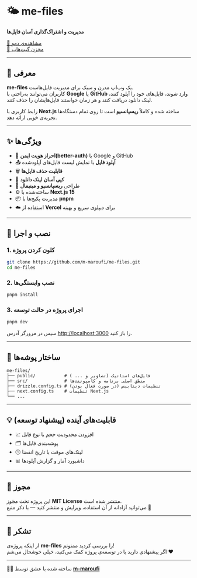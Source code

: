 # 🌤️ me-files

**مدیریت و اشتراک‌گذاری آسان فایل‌ها**

[🚀 مشاهده‌ی دمو](https://me-files-chi.vercel.app/)  
[📂 مخزن گیت‌هاب](https://github.com/m-maroufi/me-files)

---

## 🧠 معرفی

**me-files** یک وب‌اپ مدرن و سبک برای مدیریت فایل‌هاست.  
کاربران می‌توانند به‌راحتی با **Google** یا **GitHub** وارد شوند، فایل‌های خود را آپلود کنند، لینک دانلود دریافت کنند و هر زمان خواستند فایل‌هایشان را حذف کنند.

رابط کاربری با **Next.js** ساخته شده و کاملاً **ریسپانسیو** است تا روی تمام دستگاه‌ها تجربه‌ی خوبی ارائه دهد.

---

## ✨ ویژگی‌ها

- 🔐 **احراز هویت ایمن(better-auth)** با Google و GitHub
- 📤 **آپلود فایل** با نمایش لیست فایل‌های آپلودشده
- 🗑️ **قابلیت حذف فایل‌ها**
- 🔗 **کپی آسان لینک دانلود**
- 💎 طراحی **ریسپانسیو و مینیمال**
- ⚙️ ساخته‌شده با **Next.js 15**
- 📦 مدیریت پکیج‌ها با **pnpm**
- ☁️ استفاده از **Vercel** برای دیپلوی سریع و بهینه

---

## 🚀 نصب و اجرا

### 1. کلون کردن پروژه

```bash
git clone https://github.com/m-maroufi/me-files.git
cd me-files
```

### 2. نصب وابستگی‌ها

```bash
pnpm install
```

### 3. اجرای پروژه در حالت توسعه

```bash
pnpm dev
```

سپس در مرورگر آدرس [http://localhost:3000](http://localhost:3000) را باز کنید.

---

## 📁 ساختار پوشه‌ها

```
me-files/
├── public/           # فایل‌های استاتیک (تصاویر و ... )
├── src/              # منطق اصلی برنامه و کامپوننت‌ها
├── drizzle.config.ts # تنظیمات دیتابیس (در صورت فعال بودن)
├── next.config.ts    # تنظیمات Next.js
└── ...
```

---

## 💡 قابلیت‌های آینده (پیشنهاد توسعه)

- 📈 افزودن محدودیت حجم یا نوع فایل
- 🗂️ پوشه‌بندی فایل‌ها
- 🕒 لینک‌های موقت با تاریخ انقضا
- 📊 داشبورد آمار و گزارش آپلودها

---

## 🧾 مجوز

این پروژه تحت مجوز **MIT License** منتشر شده است.  
می‌توانید آزادانه از آن استفاده، ویرایش و منتشر کنید — با ذکر منبع 🙌

---

## 💬 تشکر

از اینکه پروژه‌ی **me-files** را بررسی کردید ممنونم!  
اگر پیشنهادی دارید یا در توسعه‌ی پروژه کمک می‌کنید، خیلی خوشحال می‌شم ❤️

---

🧑‍💻 ساخته شده با عشق توسط [**m-maroufi**](https://github.com/m-maroufi)

